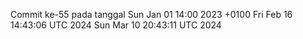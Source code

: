 Commit ke-55 pada tanggal Sun Jan 01 14:00 2023 +0100
Fri Feb 16 14:43:06 UTC 2024
Sun Mar 10 20:43:11 UTC 2024
